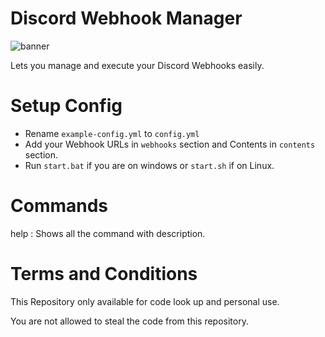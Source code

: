 # Discord Webhook Manager

![banner](https://i.imgur.com/wAxPxWs.png)

Lets you manage and execute your Discord Webhooks easily.

# Setup Config

- Rename `example-config.yml` to `config.yml`
- Add your Webhook URLs in `webhooks` section and Contents in `contents` section.
- Run `start.bat` if you are on windows or `start.sh` if on Linux.

# Commands

help : Shows all the command with description.

# Terms and Conditions

This Repository only available for code look up and personal use.

You are not allowed to steal the code from this repository.
